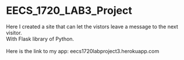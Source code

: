 # EECS_1720_LAB3_Project
Here I created a site that can let the vistors leave a message to the next visitor.</br>
With Flask library of Python.</br></br>
Here is the link to my app: eecs1720labproject3.herokuapp.com
